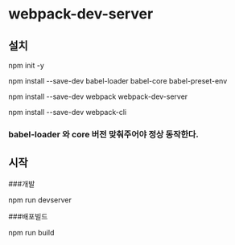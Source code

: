 # webpack-dev-server
## 설치

npm init -y

npm install --save-dev babel-loader babel-core babel-preset-env

npm install --save-dev webpack webpack-dev-server

npm install --save-dev webpack-cli

### babel-loader 와 core 버전 맞춰주어야 정상 동작한다.

## 시작

###개발

npm run devserver

###배포빌드

npm run build
